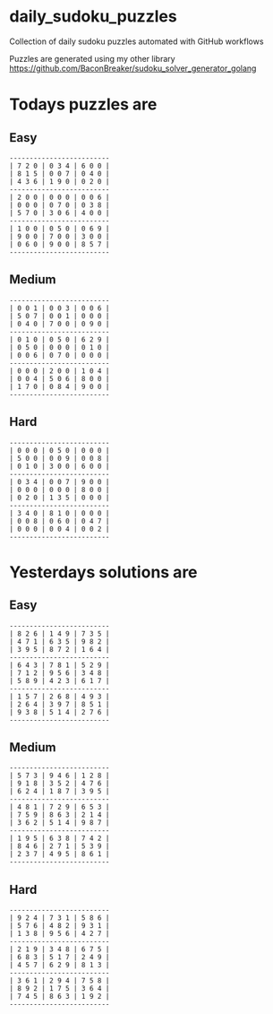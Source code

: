 
# daily_sudoku_puzzles 

Collection of daily sudoku puzzles automated with GitHub workflows 

Puzzles are generated using my other library https://github.com/BaconBreaker/sudoku_solver_generator_golang 
 

# Todays puzzles are 

## Easy 

```
-------------------------
| 7 2 0 | 0 3 4 | 6 0 0 | 
| 8 1 5 | 0 0 7 | 0 4 0 | 
| 4 3 6 | 1 9 0 | 0 2 0 | 
-------------------------
| 2 0 0 | 0 0 0 | 0 0 6 | 
| 0 0 0 | 0 7 0 | 0 3 8 | 
| 5 7 0 | 3 0 6 | 4 0 0 | 
-------------------------
| 1 0 0 | 0 5 0 | 0 6 9 | 
| 9 0 0 | 7 0 0 | 3 0 0 | 
| 0 6 0 | 9 0 0 | 8 5 7 | 
-------------------------
```
## Medium 

```
-------------------------
| 0 0 1 | 0 0 3 | 0 0 6 | 
| 5 0 7 | 0 0 1 | 0 0 0 | 
| 0 4 0 | 7 0 0 | 0 9 0 | 
-------------------------
| 0 1 0 | 0 5 0 | 6 2 9 | 
| 0 5 0 | 0 0 0 | 0 1 0 | 
| 0 0 6 | 0 7 0 | 0 0 0 | 
-------------------------
| 0 0 0 | 2 0 0 | 1 0 4 | 
| 0 0 4 | 5 0 6 | 8 0 0 | 
| 1 7 0 | 0 8 4 | 9 0 0 | 
-------------------------
```
## Hard 

```
-------------------------
| 0 0 0 | 0 5 0 | 0 0 0 | 
| 5 0 0 | 0 0 9 | 0 0 8 | 
| 0 1 0 | 3 0 0 | 6 0 0 | 
-------------------------
| 0 3 4 | 0 0 7 | 9 0 0 | 
| 0 0 0 | 0 0 0 | 8 0 0 | 
| 0 2 0 | 1 3 5 | 0 0 0 | 
-------------------------
| 3 4 0 | 8 1 0 | 0 0 0 | 
| 0 0 8 | 0 6 0 | 0 4 7 | 
| 0 0 0 | 0 0 4 | 0 0 2 | 
-------------------------
```
# Yesterdays solutions are 

## Easy 

```
-------------------------
| 8 2 6 | 1 4 9 | 7 3 5 | 
| 4 7 1 | 6 3 5 | 9 8 2 | 
| 3 9 5 | 8 7 2 | 1 6 4 | 
-------------------------
| 6 4 3 | 7 8 1 | 5 2 9 | 
| 7 1 2 | 9 5 6 | 3 4 8 | 
| 5 8 9 | 4 2 3 | 6 1 7 | 
-------------------------
| 1 5 7 | 2 6 8 | 4 9 3 | 
| 2 6 4 | 3 9 7 | 8 5 1 | 
| 9 3 8 | 5 1 4 | 2 7 6 | 
-------------------------
```
## Medium 

```
-------------------------
| 5 7 3 | 9 4 6 | 1 2 8 | 
| 9 1 8 | 3 5 2 | 4 7 6 | 
| 6 2 4 | 1 8 7 | 3 9 5 | 
-------------------------
| 4 8 1 | 7 2 9 | 6 5 3 | 
| 7 5 9 | 8 6 3 | 2 1 4 | 
| 3 6 2 | 5 1 4 | 9 8 7 | 
-------------------------
| 1 9 5 | 6 3 8 | 7 4 2 | 
| 8 4 6 | 2 7 1 | 5 3 9 | 
| 2 3 7 | 4 9 5 | 8 6 1 | 
-------------------------
```
## Hard 

```
-------------------------
| 9 2 4 | 7 3 1 | 5 8 6 | 
| 5 7 6 | 4 8 2 | 9 3 1 | 
| 1 3 8 | 9 5 6 | 4 2 7 | 
-------------------------
| 2 1 9 | 3 4 8 | 6 7 5 | 
| 6 8 3 | 5 1 7 | 2 4 9 | 
| 4 5 7 | 6 2 9 | 8 1 3 | 
-------------------------
| 3 6 1 | 2 9 4 | 7 5 8 | 
| 8 9 2 | 1 7 5 | 3 6 4 | 
| 7 4 5 | 8 6 3 | 1 9 2 | 
-------------------------
```
